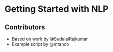 # Getting Started with NLP

##

## Contributors
* Based on work by @SudalaiRajkumar
* Example script by @mtanco
